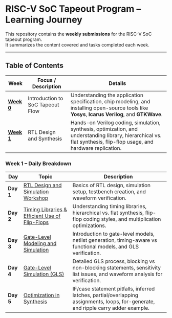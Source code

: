 # RISC-V SoC Tapeout Program – Learning Journey

This repository contains the **weekly submissions** for the RISC-V SoC tapeout program.  
It summarizes the content covered and tasks completed each week.

---

##  Table of Contents

| Week | Focus / Description | Details |
|------|-------------------|---------|
| [**Week 0**](/Week0) | Introduction to SoC Tapeout Flow | Understanding the application specification, chip modeling, and installing open-source tools like **Yosys**, **Icarus Verilog**, and **GTKWave**. |
| [**Week 1**](/Week2) |RTL Design and Synthesis | Hands-on Verilog coding, simulation, synthesis, optimization, and understanding library, hierarchical vs. flat synthesis, flip-flop usage, and hardware replication. |

### Week 1 – Daily Breakdown

| Day | Topic | Description |
|-----|-------|------------|
| **Day 1** | [RTL Design and Simulation Workshop](/Week1/Day1) | Basics of RTL design, simulation setup, testbench creation, and waveform verification. |
| **Day 2** | [Timing Libraries & Efficient Use of Flip-Flops](/Week1/Day2) | Understanding timing libraries, hierarchical vs. flat synthesis, flip-flop coding styles, and multiplication optimizations. |
| **Day 3** | [Gate-Level Modeling and Simulation](/Week1/Day3) | Introduction to gate-level models, netlist generation, timing-aware vs functional models, and GLS verification. |
| **Day 4** | [Gate-Level Simulation (GLS)](/Week1/Day4) | Detailed GLS process, blocking vs non-blocking statements, sensitivity list issues, and waveform analysis for verification. |
| **Day 5** | [Optimization in Synthesis](/Week1/Day5) | IF/case statement pitfalls, inferred latches, partial/overlapping assignments, loops, for-generate, and ripple carry adder example. |
